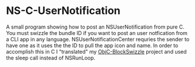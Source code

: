 # NS-C-UserNotification
A small program showing how to post an NSUserNotification from pure C.  You must swizzle the bundle ID if you want to post an user notfication from a CLI app in any language.  NSUserNotificationCenter requries the sender to have one as it uses the the ID to pull the app icon and name.  In order to accomplish this in C I "translated" my [ObjC-BlockSwizzle](https://github.com/jslegendre/ObjC-BlockSwizzle) project and used the sleep call instead of NSRunLoop.
